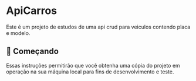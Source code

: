 # ApiCarros

Este é um projeto de estudos de uma api crud para veiculos contendo placa e modelo.

## 🚀 Começando

Essas instruções permitirão que você obtenha uma cópia do projeto em operação na sua máquina local para fins de desenvolvimento e teste.